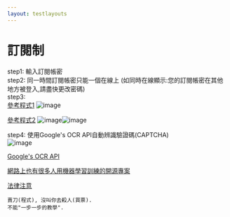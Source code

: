 ```yaml
---
layout: testlayouts
---
```


# 訂閱制
step1: 輸入訂閱帳密  
step2: 同一時間訂閱帳密只能一個在線上 (如同時在線顯示:您的訂閱帳密在其他地方被登入,請盡快更改密碼)  
step3:  
[參考程式1](https://github.com/max32002/tixcraft_bot)
![image](https://github.com/lepg5487/Stock_God/assets/26459046/1d9bdfac-3047-40a4-b375-d6cda5e0a8da)

[參考程式2](https://www.youtube.com/watch?v=z-UwpsXY2Q4)
![image](https://github.com/lepg5487/Stock_God/assets/26459046/3507ff5a-8f1d-4956-b24d-3a88d514f6db)![image](https://github.com/lepg5487/Stock_God/assets/26459046/5811883d-7a02-4875-8ea6-a1e00be0c1f8)  

step4: 使用Google's OCR API自動辨識驗證碼(CAPTCHA)  
![image](https://github.com/lepg5487/Stock_God/assets/26459046/dddc3ab5-4f75-46d0-a588-40830d8bccb7)  

[Google's OCR API](https://dev.to/walrusai/using-google-s-ocr-api-with-puppeteer-for-visual-testing-42m6)  

[網路上也有很多人用機器學習訓練的開源專案](https://www.reddit.com/r/node/comments/bg3xr7/how_to_solve_simple_image_capcha_and_submit_it/)  

[法律注意](https://youtu.be/GTmZ8zd8xZo?t=395)
```
賣刀(程式), 沒叫你去殺人(買票).
不能"一步一步的教學".
```
